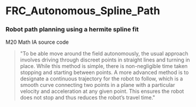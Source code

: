 # FRC_Autonomous_Spline_Path
### Robot path planning using a hermite spline fit

M20 Math IA source code

> "To be able move around the field autonomously, the usual approach involves driving through discreet points in straight lines and turning in place. While this method is simple, there is non-negligible time taken stopping and starting between points. A more advanced method is to designate a continuous trajectory for the robot to follow, which is a smooth curve connecting two points in a plane with a particular velocity and acceleration at any given point. This ensures the robot does not stop and thus reduces the robot’s travel time."
